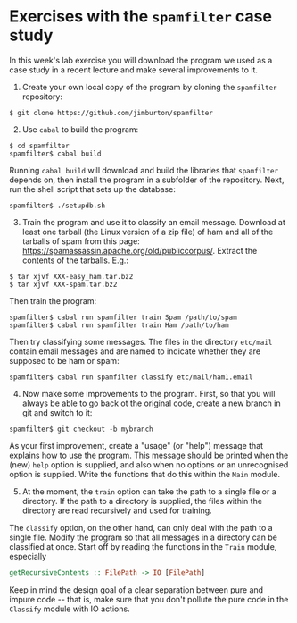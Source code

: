 # Exercises with the `spamfilter` case study

In this week's lab exercise you will download the program we used as a
case study in a recent lecture and make several improvements to it.

1. Create your own local copy of the program by cloning the `spamfilter` repository: 

```
$ git clone https://github.com/jimburton/spamfilter
```

2. Use `cabal` to build the program:

```
$ cd spamfilter
spamfilter$ cabal build
```

Running `cabal build` will download and build the libraries that
`spamfilter` depends on, then install the program in a subfolder of
the repository. Next, run the shell script that sets up the database:

```
spamfilter$ ./setupdb.sh
```

3. Train the program and use it to classify an email message. Download at least one tarball
  (the Linux version of a zip file) of ham and all of the tarballs of spam from this page:
  https://spamassassin.apache.org/old/publiccorpus/. Extract the contents of the tarballs.
  E.g.:

```
$ tar xjvf XXX-easy_ham.tar.bz2
$ tar xjvf XXX-spam.tar.bz2
```

Then train the program:

```
spamfilter$ cabal run spamfilter train Spam /path/to/spam
spamfilter$ cabal run spamfilter train Ham /path/to/ham
```

Then try classifying some messages. The files in the directory `etc/mail` contain email
messages and are named to indicate whether they are supposed to be ham or spam:

```
spamfilter$ cabal run spamfilter classify etc/mail/ham1.email
```

4. Now make some improvements to the program. First, so that you will
   always be able to go back ot the original code, create a new branch
   in git and switch to it:
   
```
spamfilter$ git checkout -b mybranch
```

  As your first improvement, create a "usage" (or "help") message that
  explains how to use the program. This message should be printed when
  the (new) `help` option is supplied, and also when no options or an
  unrecognised option is supplied. Write the functions that do this
  within the `Main` module.
  
5. At the moment, the `train` option can take the path to a single file or a
  directory. If the path to a directory is supplied, the files within the directory are read
  recursively and used for training. 
  
  The `classify` option, on the other hand, can only deal with the path to a single
  file. Modify the program so that all messages in a directory can be classified at once. Start
  off by reading the functions in the `Train` module, especially

```Haskell
getRecursiveContents :: FilePath -> IO [FilePath]
```

  Keep in mind the design goal of a clear separation between pure and impure code -- that is,
  make sure that you don't pollute the pure code in the `Classify` module with IO actions.


